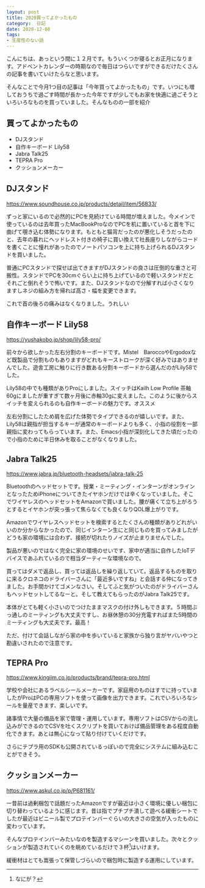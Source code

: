 ```yaml
---
layout: post
title: 2020買ってよかったもの
category:  日記
date: 2020-12-08
tags:
- 生産性のない話
---
```

こんにちは、あっという間に１２月です。もういくつか寝るとお正月になります。アドベントカレンダーの時期なので毎日はつらいですができるだけたくさんの記事を書いていけたらなと思います。

そんなことで今月1つ目の記事は「今年買ってよかったもの」です。いつにも増しておうちで過ごす時間が長かった今年ですが少しでもお家を快適に過ごそうといろいろなものを買っていました。そんなものの一部を紹介

## 買ってよかったもの
- DJスタンド
- 自作キーボード Lily58
- Jabra Talk25
- TEPRA Pro
- クッションメーカー

## DJスタンド
https://www.soundhouse.co.jp/products/detail/item/56833/

ずっと家にいるので必然的にPCを見続けている時間が増えました。今メインで使っているのは去年買ったMacBookProなのでPCを机に置いていると首を下に曲げて覗き込む体勢になります。もともと猫背だったのが悪化しそうだったのと、去年の暮れにヘッドレスト付きの椅子に買い換えて社長座りしながらコードを書くことに憧れがあったのでノートパソコンを上に持ち上げられるDJスタンドを買いました。

普通にPCスタンドで探せば出てきますがDJスタンドの良さは圧倒的な重さと可搬性。スタンドでPCを30cmぐらい上に持ち上げているので軽いスタンドだとそれごと倒れそうで怖いです。また、DJスタンドなので分解すれば小さくなりますしネジの組み方を帰れば高さ・幅を変更できます。

これで首の後ろの痛みはなくなりました。うれしい


## 自作キーボード Lily58
https://yushakobo.jp/shop/lily58-pro/

前々から欲しかった左右分割のキーボードです。Mistel　BaroccoやErgodoxなど既製品で分割ものもありますがどれもキーストロークが深く好みではありませんでした。遊舎工房に触りに行き数ある分割キーボードから選んだのがLily58でした。

Lily58の中でも種類がありProにしました。スイッチはKailh Low Profile 茶軸60gにましたが重すぎて数ヶ月後に赤軸30gに変えました。このように後からスイッチを変えられるのも自作キーボードの魅力です。オススメ

左右分割にしたため肩を広げた体勢でタイプできるのが嬉しいです。また、Lily58は親指が担当するキーが通常のキーボードよりも多く、小指の役割を一部親指に変わってもらっています。また、Emacs小指が深刻化してきた頃だったので小指のために半日休みを取ることがなくなりました。

## Jabra Talk25
https://www.jabra.jp/bluetooth-headsets/jabra-talk-25

Bluetoothのヘッドセットです。授業・ミーティング・インターンがオンラインとなったためiPhoneについてきたイヤホンだけでは辛くなっていました。そこでワイヤレスのヘッドセットをAmazonで買いました。腰が痛くて立ち上がろうとするとイヤホンが突っ張って焦らなくても良くなりQOL爆上がりです。

Amazonでワイヤレスヘッドセットを検索するとたくさんの種類がありどれがいいのか分からなかったので、同じインターン生にと同じものを買ってみましたがどうも家の環境には合わず、接続が切れたりノイズが止まりませんでした。

製品が悪いのではなく完全に家の環境のせいです、家中が適当に自作したIoTデバイスであふれているので相当ダーティーな環境なので。

買ってはダメで返品し、買っては返品しを繰り返していて。返品するものを取りに来るクロネコのドライバーさんに「最近多いですね」と会話する仲になってきました。お手間かけてゴメンなさい。そしてふと気がついたのがドライバーさんもヘッドセットしてるなーと。そして教えてもらったのがJabra Talk25です。

本体がとても軽く小さいのでつけたままマスクの付け外しもできます。５時間ぶっ通しのミーティングも大丈夫ですし、お昼休憩の30分充電すればまた5時間のミーティングも大丈夫です。最高！

ただ、付けて会話しながら家の中を歩いていると家族から独り言がヤバいやつと勘違いされたので注意です。

## TEPRA Pro
https://www.kingjim.co.jp/products/brand/tepra-pro.html

学校や会社にあるラベルシールメーカーです。家庭用のものはすでに持っていましたがProはPCの専用ソフトを使って画像を出力できます。これでいろいろなシールを量産できます、楽しいです。

諸事情で大量の備品を家で管理・運用しています。専用ソフトはCSVからの流し込みができるのでCSVを吐くスクリプトを買いておけば備品管理をある程度自動化できます。あとは無心になって貼り付けていくだけです。

さらにテプラ用のSDKも公開されているっぽいので完全にシステムに組み込むことができそう。

## クッションメーカー
https://www.askul.co.jp/p/P681161/

一昔前は過剰梱包で話題だったAmazonですが最近は小さく環境に優しい梱包に切り替わっているように感じます。昔は指でプチプチ潰して遊べる緩衝シートでしたが最近はビニール製でプロテインバーぐらいの大きさの空気が入ったものに変わっています。

そんなプロテインバーみたいなのを製造するマシーンを買いました。次々とクッションが製造されていくのを眺めているだけで３杯[^1]はいけます。

緩衝材はとても嵩張って保管しづらいので梱包時に製造する運用にしています。

[^1]: なにが？
